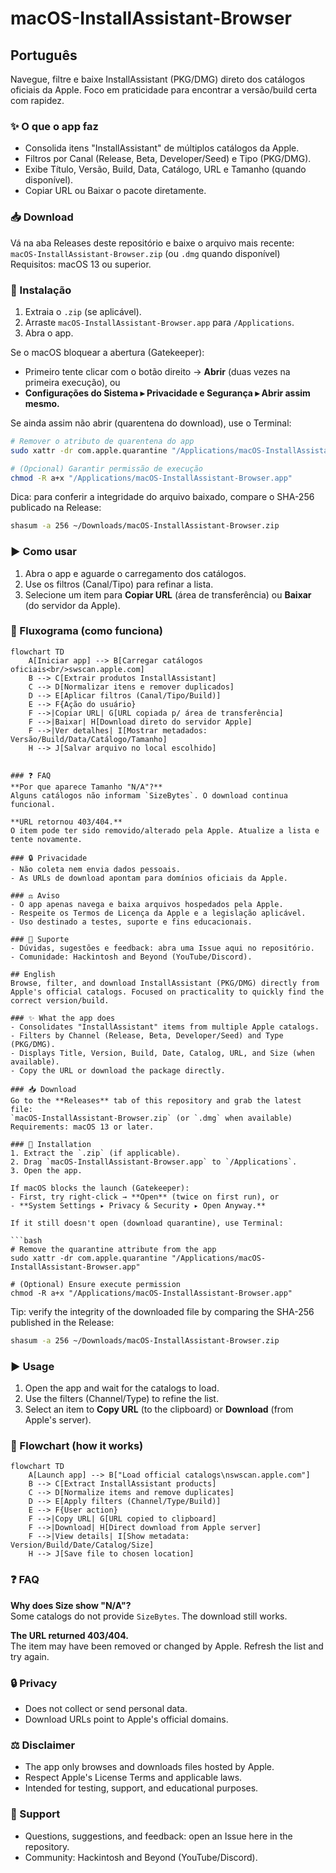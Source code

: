 # macOS-InstallAssistant-Browser

## Português
Navegue, filtre e baixe InstallAssistant (PKG/DMG) direto dos catálogos oficiais da Apple. Foco em praticidade para encontrar a versão/build certa com rapidez.

### ✨ O que o app faz
- Consolida itens "InstallAssistant" de múltiplos catálogos da Apple.
- Filtros por Canal (Release, Beta, Developer/Seed) e Tipo (PKG/DMG).
- Exibe Título, Versão, Build, Data, Catálogo, URL e Tamanho (quando disponível).
- Copiar URL ou Baixar o pacote diretamente.

### 📥 Download
Vá na aba Releases deste repositório e baixe o arquivo mais recente:  
`macOS-InstallAssistant-Browser.zip` (ou `.dmg` quando disponível)  
Requisitos: macOS 13 ou superior.

### 🧩 Instalação
1. Extraia o `.zip` (se aplicável).
2. Arraste `macOS-InstallAssistant-Browser.app` para `/Applications`.
3. Abra o app.

Se o macOS bloquear a abertura (Gatekeeper):
- Primeiro tente clicar com o botão direito → **Abrir** (duas vezes na primeira execução), ou
- **Configurações do Sistema ▸ Privacidade e Segurança ▸ Abrir assim mesmo.**

Se ainda assim não abrir (quarentena do download), use o Terminal:

```bash
# Remover o atributo de quarentena do app
sudo xattr -dr com.apple.quarantine "/Applications/macOS-InstallAssistant-Browser.app"

# (Opcional) Garantir permissão de execução
chmod -R a+x "/Applications/macOS-InstallAssistant-Browser.app"
```

Dica: para conferir a integridade do arquivo baixado, compare o SHA-256 publicado na Release:

```bash
shasum -a 256 ~/Downloads/macOS-InstallAssistant-Browser.zip
```

### ▶️ Como usar
1. Abra o app e aguarde o carregamento dos catálogos.
2. Use os filtros (Canal/Tipo) para refinar a lista.
3. Selecione um item para **Copiar URL** (área de transferência) ou **Baixar** (do servidor da Apple).

### 🧭 Fluxograma (como funciona)
```mermaid
flowchart TD
    A[Iniciar app] --> B[Carregar catálogos oficiais<br/>swscan.apple.com]
    B --> C[Extrair produtos InstallAssistant]
    C --> D[Normalizar itens e remover duplicados]
    D --> E[Aplicar filtros (Canal/Tipo/Build)]
    E --> F{Ação do usuário}
    F -->|Copiar URL| G[URL copiada p/ área de transferência]
    F -->|Baixar| H[Download direto do servidor Apple]
    F -->|Ver detalhes| I[Mostrar metadados: Versão/Build/Data/Catálogo/Tamanho]
    H --> J[Salvar arquivo no local escolhido]


### ❓ FAQ
**Por que aparece Tamanho "N/A"?**  
Alguns catálogos não informam `SizeBytes`. O download continua funcional.

**URL retornou 403/404.**  
O item pode ter sido removido/alterado pela Apple. Atualize a lista e tente novamente.

### 🔒 Privacidade
- Não coleta nem envia dados pessoais.
- As URLs de download apontam para domínios oficiais da Apple.

### ⚖️ Aviso
- O app apenas navega e baixa arquivos hospedados pela Apple.
- Respeite os Termos de Licença da Apple e a legislação aplicável.
- Uso destinado a testes, suporte e fins educacionais.

### 💬 Suporte
- Dúvidas, sugestões e feedback: abra uma Issue aqui no repositório.
- Comunidade: Hackintosh and Beyond (YouTube/Discord).

## English
Browse, filter, and download InstallAssistant (PKG/DMG) directly from Apple's official catalogs. Focused on practicality to quickly find the correct version/build.

### ✨ What the app does
- Consolidates "InstallAssistant" items from multiple Apple catalogs.
- Filters by Channel (Release, Beta, Developer/Seed) and Type (PKG/DMG).
- Displays Title, Version, Build, Date, Catalog, URL, and Size (when available).
- Copy the URL or download the package directly.

### 📥 Download
Go to the **Releases** tab of this repository and grab the latest file:  
`macOS-InstallAssistant-Browser.zip` (or `.dmg` when available)  
Requirements: macOS 13 or later.

### 🧩 Installation
1. Extract the `.zip` (if applicable).
2. Drag `macOS-InstallAssistant-Browser.app` to `/Applications`.
3. Open the app.

If macOS blocks the launch (Gatekeeper):
- First, try right-click → **Open** (twice on first run), or
- **System Settings ▸ Privacy & Security ▸ Open Anyway.**

If it still doesn't open (download quarantine), use Terminal:

```bash
# Remove the quarantine attribute from the app
sudo xattr -dr com.apple.quarantine "/Applications/macOS-InstallAssistant-Browser.app"

# (Optional) Ensure execute permission
chmod -R a+x "/Applications/macOS-InstallAssistant-Browser.app"
```

Tip: verify the integrity of the downloaded file by comparing the SHA-256 published in the Release:

```bash
shasum -a 256 ~/Downloads/macOS-InstallAssistant-Browser.zip
```

### ▶️ Usage
1. Open the app and wait for the catalogs to load.
2. Use the filters (Channel/Type) to refine the list.
3. Select an item to **Copy URL** (to the clipboard) or **Download** (from Apple's server).

### 🧭 Flowchart (how it works)
```mermaid
flowchart TD
    A[Launch app] --> B["Load official catalogs\nswscan.apple.com"]
    B --> C[Extract InstallAssistant products]
    C --> D[Normalize items and remove duplicates]
    D --> E[Apply filters (Channel/Type/Build)]
    E --> F{User action}
    F -->|Copy URL| G[URL copied to clipboard]
    F -->|Download| H[Direct download from Apple server]
    F -->|View details| I[Show metadata: Version/Build/Date/Catalog/Size]
    H --> J[Save file to chosen location]
```

### ❓ FAQ
**Why does Size show "N/A"?**  
Some catalogs do not provide `SizeBytes`. The download still works.

**The URL returned 403/404.**  
The item may have been removed or changed by Apple. Refresh the list and try again.

### 🔒 Privacy
- Does not collect or send personal data.
- Download URLs point to Apple's official domains.

### ⚖️ Disclaimer
- The app only browses and downloads files hosted by Apple.
- Respect Apple's License Terms and applicable laws.
- Intended for testing, support, and educational purposes.

### 💬 Support
- Questions, suggestions, and feedback: open an Issue here in the repository.
- Community: Hackintosh and Beyond (YouTube/Discord).


